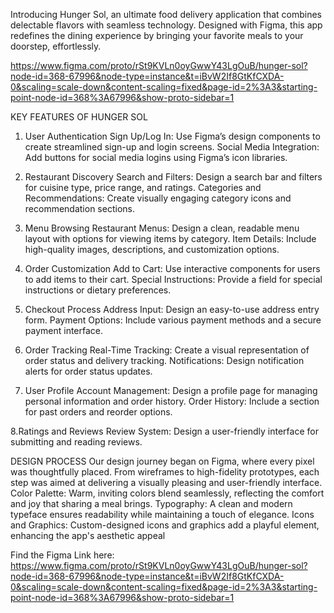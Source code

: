 Introducing Hunger Sol, an ultimate food delivery application that combines delectable flavors with seamless technology. Designed with Figma, this app redefines the dining 
experience by bringing your favorite meals to your doorstep, effortlessly.

https://www.figma.com/proto/rSt9KVLn0oyGwwY43LgOuB/hunger-sol?node-id=368-67996&node-type=instance&t=iBvW2If8GtKfCXDA-0&scaling=scale-down&content-scaling=fixed&page-id=2%3A3&starting-point-node-id=368%3A67996&show-proto-sidebar=1

KEY FEATURES OF HUNGER SOL

1. User Authentication 
   Sign Up/Log In: Use Figma’s design components to create streamlined sign-up and login screens.
   Social Media Integration: Add buttons for social media logins using Figma’s icon libraries.


2. Restaurant Discovery
  Search and Filters: Design a search bar and filters for cuisine type, price range, and ratings.
  Categories and Recommendations: Create visually engaging category icons and recommendation sections.


3. Menu Browsing
   Restaurant Menus: Design a clean, readable menu layout with options for viewing items by category.
   Item Details: Include high-quality images, descriptions, and customization options.


4. Order Customization
   Add to Cart: Use interactive components for users to add items to their cart.
   Special Instructions: Provide a field for special instructions or dietary preferences.


5. Checkout Process
   Address Input: Design an easy-to-use address entry form.
   Payment Options: Include various payment methods and a secure payment interface.


6. Order Tracking
   Real-Time Tracking: Create a visual representation of order status and delivery tracking.
   Notifications: Design notification alerts for order status updates.


7. User Profile
   Account Management: Design a profile page for managing personal information and order history.
   Order History: Include a section for past orders and reorder options.


8.Ratings and Reviews
  Review System: Design a user-friendly interface for submitting and reading reviews.


  DESIGN PROCESS
  Our design journey began on Figma, where every pixel was thoughtfully placed. From wireframes to high-fidelity prototypes, each step was aimed at delivering a visually pleasing and user-friendly interface.
  Color Palette: Warm, inviting colors blend seamlessly, reflecting the comfort and joy that sharing a meal brings.
  Typography: A clean and modern typeface ensures readability while maintaining a touch of elegance.
  Icons and Graphics: Custom-designed icons and graphics add a playful element, enhancing the app's aesthetic appeal

  Find the Figma Link here:
https://www.figma.com/proto/rSt9KVLn0oyGwwY43LgOuB/hunger-sol?node-id=368-67996&node-type=instance&t=iBvW2If8GtKfCXDA-0&scaling=scale-down&content-scaling=fixed&page-id=2%3A3&starting-point-node-id=368%3A67996&show-proto-sidebar=1
